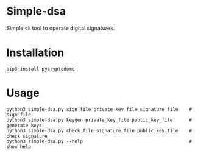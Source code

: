 # Simple-dsa
 Simple cli tool to operate digital signatures.

# Installation

`pip3 install pycryptodome`

# Usage
```
python3 simple-dsa.py sign file private_key_file signature_file    # sign file
python3 simple-dsa.py keygen private_key_file public_key_file      # generate keys
python3 simple-dsa.py check file signature_file public_key_file    # check signature
python3 simple-dsa.py --help                                       # show help
```
